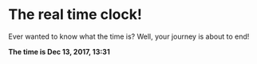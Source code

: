 # The real time clock!

Ever wanted to know what the time is? Well, your journey is about to end!

**The time is Dec 13, 2017, 13:31**